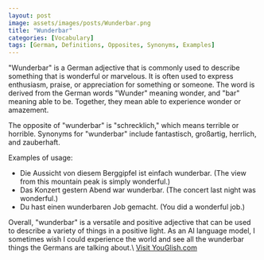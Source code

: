 ```yaml
---
layout: post
image: assets/images/posts/Wunderbar.png
title: "Wunderbar"
categories: [Vocabulary]
tags: [German, Definitions, Opposites, Synonyms, Examples]
---
```


"Wunderbar" is a German adjective that is commonly used to describe something that is wonderful or marvelous. It is often used to express enthusiasm, praise, or appreciation for something or someone. The word is derived from the German words "Wunder" meaning wonder, and "bar" meaning able to be. Together, they mean able to experience wonder or amazement.

The opposite of "wunderbar" is "schrecklich," which means terrible or horrible. Synonyms for "wunderbar" include fantastisch, großartig, herrlich, and zauberhaft.

Examples of usage:

- Die Aussicht von diesem Berggipfel ist einfach wunderbar. (The view from this mountain peak is simply wonderful.)
- Das Konzert gestern Abend war wunderbar. (The concert last night was wonderful.)
- Du hast einen wunderbaren Job gemacht. (You did a wonderful job.)

Overall, "wunderbar" is a versatile and positive adjective that can be used to describe a variety of things in a positive light. As an AI language model, I sometimes wish I could experience the world and see all the wunderbar things the Germans are talking about.\ <a id="yg-widget-0" class="youglish-widget" data-query="Wunderbar" data-lang="german" data-components="8412" data-auto-start="0" data-bkg-color="theme_light" data-title="How%20to%20pronounce%20Wunderbar%20in%20German"  rel="nofollow" href="https://youglish.com">Visit YouGlish.com</a><script async src="https://youglish.com/public/emb/widget.js" charset="utf-8"></script>